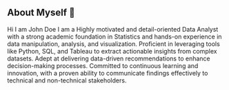 ## About Myself 👋
Hi I am John Doe
I am a Highly motivated and detail-oriented Data Analyst with a strong academic foundation in Statistics 
and hands-on experience in data manipulation, analysis, and visualization. Proficient in leveraging 
tools like Python, SQL, and Tableau to extract actionable insights from complex datasets. Adept at 
delivering data-driven recommendations to enhance decision-making processes. Committed to continuous 
learning and innovation, with a proven ability to communicate findings effectively to technical and 
non-technical stakeholders.
